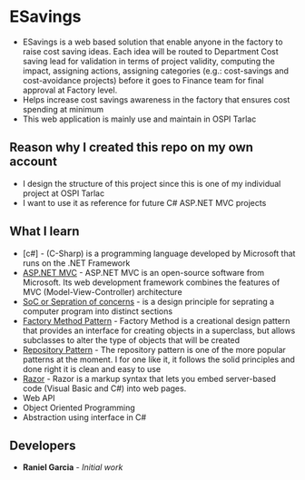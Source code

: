 # ESavings

* ESavings is a web based solution that enable anyone in the factory to raise cost saving ideas. Each idea will be routed to Department Cost saving lead for validation in terms of project validity, computing the impact, assigning actions, assigning categories (e.g.: cost-savings and cost-avoidance projects) before it goes to Finance team for final approval at Factory level.
* Helps increase cost savings awareness in the factory that ensures cost spending at minimum
* This web application is mainly use and maintain in OSPI Tarlac

## Reason why I created this repo on my own account

* I design the structure of this project since this is one of my individual project at OSPI Tarlac
* I want to use it as reference for future C# ASP.NET MVC projects


## What I learn

- [c#] - (C-Sharp) is a programming language developed by Microsoft that runs on the .NET Framework
- [ASP.NET MVC](https://en.wikipedia.org/wiki/ASP.NET_MVC) - ASP.NET MVC is an open-source software from Microsoft. Its web development framework combines the features of MVC (Model-View-Controller) architecture
- [SoC or Sepration of concerns](https://en.wikipedia.org/wiki/Separation_of_concerns) - is a design principle for seprating a computer program into distinct sections
- [Factory Method Pattern](https://refactoring.guru/design-patterns/factory-method) - Factory Method is a creational design pattern that provides an interface for creating objects in a superclass, but allows subclasses to alter the type of objects that will be created
- [Repository Pattern](https://medium.com/@pererikbergman/repository-design-pattern-e28c0f3e4a30) - The repository pattern is one of the more popular patterns at the moment. I for one like it, it follows the solid principles and done right it is clean and easy to use
- [Razor](https://www.w3schools.com/asp/razor_intro.asp) - Razor is a markup syntax that lets you embed server-based code (Visual Basic and C#) into web pages.
- Web API
- Object Oriented Programming
- Abstraction using interface in C#

## Developers

- **Raniel Garcia** - _Initial work_
